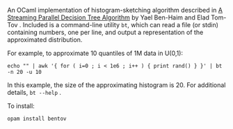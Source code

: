 An OCaml implementation of histogram-sketching algorithm described in
[A Streaming Parallel Decision Tree
Algorithm](http://jmlr.org/papers/volume11/ben-haim10a/ben-haim10a.pdf)
by Yael Ben-Haim and Elad Tom-Tov .  Included is a command-line
utility `bt`, which can read a file (or stdin) containing numbers, one
per line, and output a representation of the approximated
distribution.

For example, to approximate 10 quantiles of 1M data in U(0,1):

```
echo "" | awk '{ for ( i=0 ; i < 1e6 ; i++ ) { print rand() } }' | bt -n 20 -u 10
```

In this example, the size of the approximating histogram is 20.  For
additional details, `bt --help` .

To install:

```
opam install bentov
```
